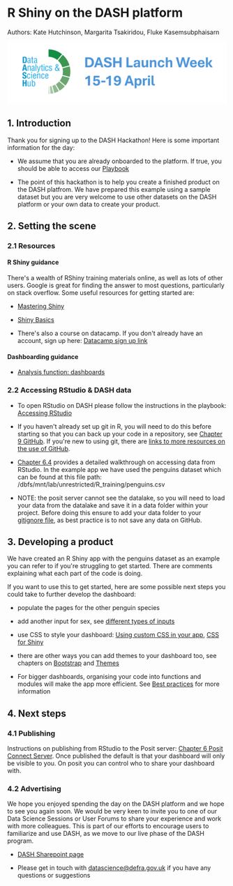 # R Shiny on the DASH platform

Authors: Kate Hutchinson, Margarita Tsakiridou, Fluke Kasemsubphaisarn

[![Launch week logo](https://github.com/Defra-Data-Science-Centre-of-Excellence/RShiny_hackathon/blob/main/launch%20banner%20intranet%201.png)](https://defra.sharepoint.com/sites/Community448/SitePages/DASH-Launch-Week.aspx)

## 1. Introduction

Thank you for signing up to the DASH Hackathon! Here is some important information for the day:

-  We assume that you are already onboarded to the platform. If true, you should be able to access our [Playbook](https://dap-prd2-connect.azure.defra.cloud/DASH-Playbook/#content)

-  The point of this hackathon is to help you create a finished product on the DASH platfrom. We have prepared this example using a sample dataset but you are very welcome to use other datasets on the DASH platform or your own data to create your product.

## 2. Setting the scene

### 2.1 Resources

#### R Shiny guidance

There's a wealth of RShiny training materials online, as well as lots of other users. Google is great for finding the answer to most questions, particularly on stack overflow. Some useful resources for getting started are:

-  [Mastering Shiny](https://mastering-shiny.org/index.html)

-  [Shiny Basics](https://shiny.posit.co/r/getstarted/shiny-basics/lesson1/index.html)

-  There's also a course on datacamp. If you don't already have an account, sign up here: [Datacamp sign up link](https://www.datacamp.com/business/partners/Defra-and-datacamp-partnership)

#### Dashboarding guidance

-  [Analysis function: dashboards](https://analysisfunction.civilservice.gov.uk/policy-store/top-tips-for-designing-dashboards/)

### 2.2 Accessing RStudio & DASH data

-  To open RStudio on DASH please follow the instructions in the playbook: [Accessing RStudio](https://dap-prd2-connect.azure.defra.cloud/DASH-Playbook/rstudio.html)

-  If you haven't already set up git in R, you will need to do this before starting so that you can back up your code in a repository, see [Chapter 9 GitHub](https://dap-prd2-connect.azure.defra.cloud/DASH-Playbook/git.html#getting-set-up). If you're new to using git, there are [links to more resources on the use of GitHub](https://dap-prd2-connect.azure.defra.cloud/DASH-Playbook/git.html#uggithub).

-  [Chapter 6.4](https://dap-prd2-connect.azure.defra.cloud/DASH-Playbook/rstudio.html#rsdata) provides a detailed walkthrough on accessing data from RStudio. In the example app we have used the penguins dataset which can be found at this file path: /dbfs/mnt/lab/unrestricted/R_training/penguins.csv

-  NOTE: the posit server cannot see the datalake, so you will need to load your data from the datalake and save it in a data folder within your project. Before doing this ensure to add your data folder to your [gitignore file](https://git-scm.com/docs/gitignore), as best practice is to not save any data on GitHub. 

## 3. Developing a product

We have created an R Shiny app with the penguins dataset as an example you can refer to if you're struggling to get started. There are comments explaining what each part of the code is doing. 

If you want to use this to get started, here are some possible next steps you could take to further develop the dashboard:

-  populate the pages for the other penguin species

-  add another input for sex, see [different types of inputs](https://mastering-shiny.org/basic-ui.html)

-  use CSS to style your dashboard: [Using custom CSS in your app](https://shiny.posit.co/r/articles/build/css/), [CSS for Shiny](https://unleash-shiny.rinterface.com/beautify-css)

-  there are other ways you can add themes to your dashboard too, see chapters on [Bootstrap](https://mastering-shiny.org/action-layout.html#bootstrap) and [Themes](https://mastering-shiny.org/action-layout.html#themes)

-  For bigger dashboards, organising your code into functions and modules will make the app more efficient. See [Best practices](https://mastering-shiny.org/scaling-intro.html) for more information


## 4. Next steps

### 4.1 Publishing

Instructions on publishing from RStudio to the Posit server: [Chapter 6 Posit Connect Server](https://dap-prd2-connect.azure.defra.cloud/DASH-Playbook/positconnect.html#ugrsc). Once published the default is that your dashboard will only be visible to you. On posit you can control who to share your dashboard with. 

### 4.2 Advertising

We hope you enjoyed spending the day on the DASH platform and we hope to see you again soon. We would be very keen to invite you to one of our Data Science Sessions or User Forums to share your experience and work with more colleagues. This is part of our efforts to encourage users to familiarize and use DASH, as we move to our live phase of the DASH program.

-  [DASH Sharepoint page](https://defra.sharepoint.com/sites/Community448/SitePages/Welcome-to-the-Data-Science-Centre-of-Excellence.aspx)

-  Please get in touch with datascience@defra.gov.uk if you have any questions or suggestions
